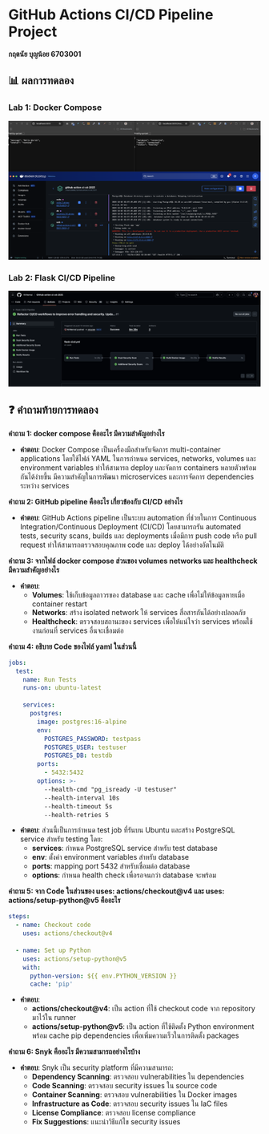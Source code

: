 # GitHub Actions CI/CD Pipeline Project

**กฤตนัย บุญน้อย 6703001**

## 📊 ผลการทดลอง

### Lab 1: Docker Compose
![Docker Compose Results](IMG/Screenshot1.png)

### Lab 2: Flask CI/CD Pipeline
![Flask CI/CD Pipeline](IMG/FlaskCICD.png)

## ❓ คำถามท้ายการทดลอง

**คำถาม 1: docker compose คืออะไร มีความสำคัญอย่างไร**
- **คำตอบ**: Docker Compose เป็นเครื่องมือสำหรับจัดการ multi-container applications โดยใช้ไฟล์ YAML ในการกำหนด services, networks, volumes และ environment variables ทำให้สามารถ deploy และจัดการ containers หลายตัวพร้อมกันได้ง่ายขึ้น มีความสำคัญในการพัฒนา microservices และการจัดการ dependencies ระหว่าง services

**คำถาม 2: GitHub pipeline คืออะไร เกี่ยวข้องกับ CI/CD อย่างไร**
- **คำตอบ**: GitHub Actions pipeline เป็นระบบ automation ที่ช่วยในการ Continuous Integration/Continuous Deployment (CI/CD) โดยสามารถรัน automated tests, security scans, builds และ deployments เมื่อมีการ push code หรือ pull request ทำให้สามารถตรวจสอบคุณภาพ code และ deploy ได้อย่างอัตโนมัติ

**คำถาม 3: จากไฟล์ docker compose ส่วนของ volumes networks และ healthcheck มีความสำคัญอย่างไร**
- **คำตอบ**: 
  - **Volumes**: ใช้เก็บข้อมูลถาวรของ database และ cache เพื่อไม่ให้ข้อมูลหายเมื่อ container restart
  - **Networks**: สร้าง isolated network ให้ services สื่อสารกันได้อย่างปลอดภัย
  - **Healthcheck**: ตรวจสอบสถานะของ services เพื่อให้แน่ใจว่า services พร้อมใช้งานก่อนที่ services อื่นจะเชื่อมต่อ

**คำถาม 4: อธิบาย Code ของไฟล์ yaml ในส่วนนี้**
```yaml
jobs:
  test:
    name: Run Tests
    runs-on: ubuntu-latest
    
    services:
      postgres:
        image: postgres:16-alpine
        env:
          POSTGRES_PASSWORD: testpass
          POSTGRES_USER: testuser
          POSTGRES_DB: testdb
        ports:
          - 5432:5432
        options: >-
          --health-cmd "pg_isready -U testuser"
          --health-interval 10s
          --health-timeout 5s
          --health-retries 5
```
- **คำตอบ**: ส่วนนี้เป็นการกำหนด test job ที่รันบน Ubuntu และสร้าง PostgreSQL service สำหรับ testing โดย:
  - **services**: กำหนด PostgreSQL service สำหรับ test database
  - **env**: ตั้งค่า environment variables สำหรับ database
  - **ports**: mapping port 5432 สำหรับเชื่อมต่อ database
  - **options**: กำหนด health check เพื่อรอจนกว่า database จะพร้อม

**คำถาม 5: จาก Code ในส่วนของ uses: actions/checkout@v4 และ uses: actions/setup-python@v5 คืออะไร**
```yaml
steps:
  - name: Checkout code
    uses: actions/checkout@v4

  - name: Set up Python
    uses: actions/setup-python@v5
    with:
      python-version: ${{ env.PYTHON_VERSION }}
      cache: 'pip'
```
- **คำตอบ**: 
  - **actions/checkout@v4**: เป็น action ที่ใช้ checkout code จาก repository มาไว้ใน runner
  - **actions/setup-python@v5**: เป็น action ที่ใช้ติดตั้ง Python environment พร้อม cache pip dependencies เพื่อเพิ่มความเร็วในการติดตั้ง packages

**คำถาม 6: Snyk คืออะไร มีความสามารถอย่างไรบ้าง**
- **คำตอบ**: Snyk เป็น security platform ที่มีความสามารถ:
  - **Dependency Scanning**: ตรวจสอบ vulnerabilities ใน dependencies
  - **Code Scanning**: ตรวจสอบ security issues ใน source code
  - **Container Scanning**: ตรวจสอบ vulnerabilities ใน Docker images
  - **Infrastructure as Code**: ตรวจสอบ security issues ใน IaC files
  - **License Compliance**: ตรวจสอบ license compliance
  - **Fix Suggestions**: แนะนำวิธีแก้ไข security issues
